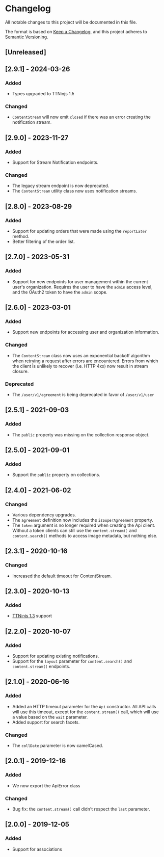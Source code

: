 # Changelog
All notable changes to this project will be documented in this file.

The format is based on [Keep a Changelog](https://keepachangelog.com/en/1.0.0/),
and this project adheres to [Semantic Versioning](https://semver.org/spec/v2.0.0.html).

## [Unreleased]

## [2.9.1] - 2024-03-26
### Added
- Types upgraded to TTNinjs 1.5
### Changed
- `ContentStream` will now emit `closed` if there was an error creating the 
  notification stream.

## [2.9.0] - 2023-11-27
### Added
- Support for Stream Notification endpoints.
### Changed
- The legacy stream endpoint is now deprecated.
- The `ContentStream` utility class now uses notification streams.

## [2.8.0] - 2023-08-29
### Added
- Support for updating orders that were made using the `reportLater` method.
- Better filtering of the order list.

## [2.7.0] - 2023-05-31
### Added
- Support for new endpoints for user management within the current user's
  organization. Requires the user to have the `admin` access level, and the
  OAuth2 token to have the `admin` scope.

## [2.6.0] - 2023-03-01
### Added
- Support new endpoints for accessing user and organization information.
### Changed
- The `ContentStream` class now uses an exponential backoff algorithm
  when retrying a request after errors are encountered. Errors from
  which the client is unlikely to recover (i.e. HTTP 4xx) now result
  in stream closure.
### Deprecated
- The `/user/v1/agreement` is being deprecated in favor of `/user/v1/user`

## [2.5.1] - 2021-09-03
### Added
- The `public` property was missing on the collection response object.

## [2.5.0] - 2021-09-01
### Added
- Support the `public` property on collections.

## [2.4.0] - 2021-06-02
### Changed
- Various dependency upgrades.
- The `agreement` definition now includes the `isSuperAgreement` property.
- The `token` argument is no longer required when creating the Api
  client. Without a token clients can still use the `content.stream()`
  and `content.search()` methods to access image metadata, but nothing
  else.

## [2.3.1] - 2020-10-16
### Changed
- Increased the default timeout for ContentStream.

## [2.3.0] - 2020-10-13
### Added

- [TTNinjs 1.3](https://tt.se/spec/ttninjs/ttninjs-schema_1.3.json) support

## [2.2.0] - 2020-10-07
### Added

- Support for updating existing notifications.
- Support for the `layout` parameter for `content.search()` and
  `content.stream()` endpoints.

## [2.1.0] - 2020-06-16
### Added
- Added an HTTP timeout parameter for the `Api` constructor. All API calls will
  use this timeout, except for the `content.stream()` call, which will use a
  value based on the `wait` parameter.
- Added support for search facets.
### Changed
- The `collDate` parameter is now camelCased.

## [2.0.1] - 2019-12-16
### Added
- We now export the ApiError class
### Changed
- Bug fix: the `content.stream()` call didn't respect the `last` parameter.

## [2.0.0] - 2019-12-05
### Added
- Support for associations
